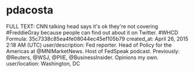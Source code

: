 # pdacosta

FULL TEXT: CNN talking head says it's ok they're not covering #FreddieGray because people can find out about it on Twitter. #WHCD
Formula: 35c7338c85ea4fe08044ec45ef105b79
created_at: April 26, 2015 2:18 AM (UTC)
user/description: Fed reporter. Head of Policy for the Americas at @MNIMarketNews. Host of FedSpeak podcast. Previously: @Reuters, @WSJ, @PIIE, @BusinessInsider. Opinions my own.
user/location: Washington, DC